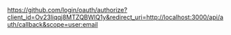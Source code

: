 
https://github.com/login/oauth/authorize?client_id=Ov23liqqj8MTZQBWlQ1y&redirect_uri=http://localhost:3000/api/auth/callback&scope=user:email
